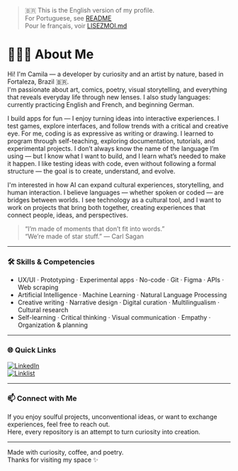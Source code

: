 > 🇧🇷 This is the English version of my profile.  
> For Portuguese, see [README](./README.md)  
> Pour le français, voir [LISEZMOI.md](./LISEZMOI.md)

# 👩🏾‍💻 About Me

Hi! I'm Camila — a developer by curiosity and an artist by nature, based in Fortaleza, Brazil 🇧🇷.  
I'm passionate about art, comics, poetry, visual storytelling, and everything that reveals everyday life through new lenses. I also study languages: currently practicing English and French, and beginning German.

I build apps for fun — I enjoy turning ideas into interactive experiences. I test games, explore interfaces, and follow trends with a critical and creative eye. For me, coding is as expressive as writing or drawing. I learned to program through self-teaching, exploring documentation, tutorials, and experimental projects. I don’t always know the name of the language I’m using — but I know what I want to build, and I learn what’s needed to make it happen. I like testing ideas with code, even without following a formal structure — the goal is to create, understand, and evolve.

I'm interested in how AI can expand cultural experiences, storytelling, and human interaction. I believe languages — whether spoken or coded — are bridges between worlds. I see technology as a cultural tool, and I want to work on projects that bring both together, creating experiences that connect people, ideas, and perspectives.

> “I’m made of moments that don’t fit into words.”  
> “We’re made of star stuff.” — Carl Sagan

---

### 🛠️ Skills & Competencies

- UX/UI · Prototyping · Experimental apps · No-code · Git · Figma · APIs · Web scraping  
- Artificial Intelligence · Machine Learning · Natural Language Processing  
- Creative writing · Narrative design · Digital curation · Multilingualism · Cultural research  
- Self-learning · Critical thinking · Visual communication · Empathy · Organization & planning

---

### 🌐 Quick Links

[![LinkedIn](https://img.shields.io/badge/LinkedIn-Camila%20Santino-blue?logo=linkedin)](https://www.linkedin.com/in/camilasantino)  
[![Linklist](https://img.shields.io/badge/Linklist.bio-camila__santino-9cf?logo=linktree)](https://linklist.bio/camila_santino)

---

### 📫 Connect with Me

If you enjoy soulful projects, unconventional ideas, or want to exchange experiences, feel free to reach out.  
Here, every repository is an attempt to turn curiosity into creation.

---

Made with curiosity, coffee, and poetry.  
Thanks for visiting my space ✨
